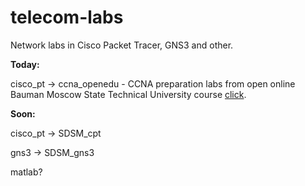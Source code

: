 # telecom-labs
Network labs in Cisco Packet Tracer, GNS3 and other.

**Today:**

cisco_pt -> ccna_openedu - CCNA preparation labs from open online Bauman Moscow State Technical University course [click](https://openedu.ru/course/bmstu/MGTU_8/).

**Soon:**

cisco_pt -> SDSM_cpt

gns3 -> SDSM_gns3

matlab?
